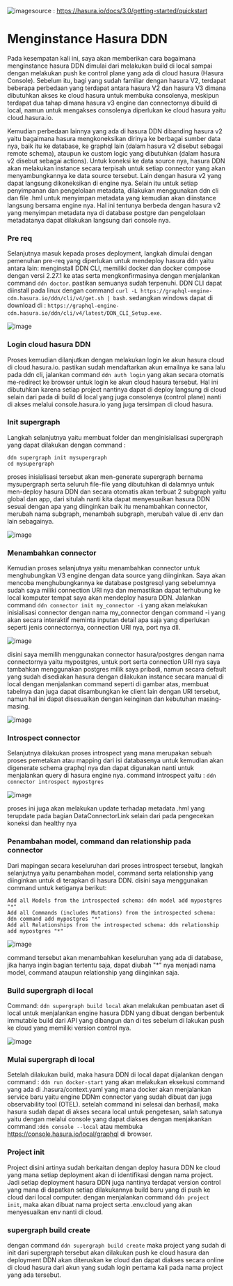 ![image](https://github.com/user-attachments/assets/4a434989-a4ff-45f5-834d-76e8ed82ed83)source : https://hasura.io/docs/3.0/getting-started/quickstart

# Menginstance Hasura DDN

Pada kesempatan kali ini, saya akan memberikan cara bagaimana menginstance hasura DDN dimulai dari melakukan build di local sampai dengan melakukan push ke control plane yang ada di cloud hasura (Hasura Console).
Sebelum itu, bagi yang sudah familiar dengan hasura V2, terdapat beberapa perbedaan yang terdapat antara hasura V2 dan hasura V3 dimana dibutuhkan akses ke cloud hasura untuk membuka consolenya, meskipun terdapat dua tahap dimana hasura v3 engine dan connectornya dibuild di local, namun untuk mengakses consolenya diperlukan ke cloud hasura yaitu cloud.hasura.io.

Kemudian perbedaan lainnya yang ada di hasura DDN dibanding hasura v2 yaitu bagaimana hasura mengkoneksikan dirinya ke berbagai sumber data nya, baik itu ke database, ke graphql lain (dalam hasura v2 disebut sebagai remote schema), ataupun ke custom logic yang dibutuhkan (dalam hasura v2 disebut sebagai actions). Untuk koneksi ke data source nya, hasura DDN akan melakukan instance secara terpisah untuk setiap connector yang akan menyambungkannya ke data source tersebut. Lain dengan hasura v2 yang dapat langsung dikoneksikan di engine nya. Selain itu untuk setiap penyimpanan dan pengelolaan metadata, dilakukan menggunakan ddn cli dan file .hml untuk menyimpan metadata yang kemudian akan diinstance langsung bersama engine nya. Hal ini tentunya berbeda dengan hasura v2 yang menyimpan metadata nya di database postgre dan pengelolaan metadatanya dapat dilakukan langsung dari console nya.

### Pre req
Selanjutnya masuk kepada proses deployment, langkah dimulai dengan pemenuhan pre-req yang diperlukan untuk mendeploy hasura ddn yaitu antara lain: menginstall DDN CLI, memiliki docker dan docker compose dengan versi 2.27.1 ke atas serta mengkonfirmasinya dengan menjalankan command `ddn doctor`. pastikan semuanya sudah terpenuhi. DDN CLI dapat diinstall pada linux dengan command `curl -L https://graphql-engine-cdn.hasura.io/ddn/cli/v4/get.sh | bash`. sedangkan windows dapat di download di : `https://graphql-engine-cdn.hasura.io/ddn/cli/v4/latest/DDN_CLI_Setup.exe`.

![image](https://github.com/user-attachments/assets/9bd52965-fa84-4e4a-ba9b-36debf2241c4)

### Login cloud hasura DDN
Proses kemudian dilanjutkan dengan melakukan login ke akun hasura cloud di cloud.hasura.io. pastikan sudah mendaftarkan akun emailnya ke sana lalu pada ddn cli, jalankan command `ddn auth login` yang akan secara otomatis me-redirect ke browser untuk login ke akun cloud hasura tersebut. Hal ini dibutuhkan karena setiap project nantinya dapat di deploy langsung di cloud selain dari pada di build di local yang juga consolenya (control plane) nanti di akses melalui console.hasura.io yang juga tersimpan di cloud hasura.

### Init supergraph
Langkah selanjutnya yaitu membuat folder dan menginisialisasi supergraph yang dapat dilakukan dengan command :

```
ddn supergraph init mysupergraph
cd mysupergraph
```

proses inisialisasi tersebut akan men-generate supergraph bernama mysupergraph serta seluruh file-file yang dibutuhkan di dalamnya untuk men-deploy hasura DDN dan secara otomatis akan terbuat 2 subgraph yaitu global dan app, dari situlah nanti kita dapat menyesuaikan hasura DDN sesuai dengan apa yang diinginkan baik itu menambahkan connector, merubah nama subgraph, menambah subgraph, merubah value di .env dan lain sebagainya.

![image](https://github.com/user-attachments/assets/12db8241-3ee0-4873-8329-19977dbeb549)

### Menambahkan connector
Kemudian proses selanjutnya yaitu menambahkan connector untuk menghubungkan V3 engine dengan data source yang diinginkan. Saya akan mencoba menghubungkannya ke database postgresql yang sebelumnya sudah saya miliki connection URI nya dan memastikan dapat terhubung ke local komputer tempat saya akan mendeploy hasura DDN. Jalankan command `ddn connector init my_connector -i` yang akan melakukan inisialisasi connector dengan nama my_connector dengan command -i yang akan secara interaktif meminta inputan detail apa saja yang diperlukan seperti jenis connectornya, connection URI nya, port nya dll. 

![image](https://github.com/user-attachments/assets/2a6f76c8-3ade-4fda-adca-88991e9ad5d5)

disini saya memilih menggunakan connector hasura/postgres dengan nama connectornya yaitu mypostgres, untuk port serta connection URI nya saya tambahkan menggunakan postgres milik saya pribadi, namun secara default yang sudah disediakan hasura dengan dilakukan instance secara manual di local dengan menjalankan command seperti di gambar atas, membuat tabelnya dan juga dapat disambungkan ke client lain dengan URI tersebut, namun hal ini dapat disesuaikan dengan keinginan dan kebutuhan masing-masing.

![image](https://github.com/user-attachments/assets/57921442-fa24-431c-9b94-1813567175ef)

### Introspect connector
Selanjutnya dilakukan proses introspect yang mana merupakan sebuah proses pemetakan atau mapping dari isi databasenya untuk kemudian akan digenerate schema graphql nya dan dapat digunakan nanti untuk menjalankan query di hasura engine nya. command introspect yaitu : `ddn connector introspect mypostgres`

![image](https://github.com/user-attachments/assets/c6fae48f-bf58-4b02-9473-4e0675585ffc)

proses ini juga akan melakukan update terhadap metadata .hml yang terupdate pada bagian DataConnectorLink selain dari pada pengecekan koneksi dan healthy nya

### Penambahan model, command dan relationship pada connector
Dari mapingan secara keseluruhan dari proses introspect tersebut, langkah selanjutnya yaitu penambahan model, command serta relationship yang diinginkan untuk di terapkan di hasura DDN. disini saya menggunakan command untuk ketiganya berikut:

```
Add all Models from the introspected schema: ddn model add mypostgres "*"
Add all Commands (includes Mutations) from the introspected schema: ddn command add mypostgres "*"
Add all Relationships from the introspected schema: ddn relationship add mypostgres "*"
```

![image](https://github.com/user-attachments/assets/ec5ce4c7-3e33-428f-8019-d546ddc0a677)

command tersebut akan menambahkan keseluruhan yang ada di database, jika hanya ingin bagian tertentu saja, dapat diubah "*" nya menjadi nama model, command ataupun relationship yang diinginkan saja.

### Build supergraph di local

Command: `ddn supergraph build local` akan melakukan pembuatan aset di local untuk menjalankan engine hasura DDN yang dibuat dengan berbentuk immutable build dari API yang dibangun dan di tes sebelum di lakukan push ke cloud yang memiliki version control nya. 

![image](https://github.com/user-attachments/assets/fc7dd52a-9b15-45e2-b027-f1033967ad06)

### Mulai supergraph di local

Setelah dilakukan build, maka hasura DDN di local dapat dijalankan dengan command :
`ddn run docker-start` yang akan melakukan eksekusi command yang ada di .hasura/context.yaml yang mana docker akan menjalankan service baru yaitu engine DDNm connector yang sudah dibuat dan juga observability tool (OTEL). setelah command ini selesai dan berhasil, maka hasura sudah dapat di akses secara local untuk pengetesan, salah satunya yaitu dengan melalui console yang dapat diakses dengan menjakankan command :`ddn console --local` atau membuka https://console.hasura.io/local/graphql di browser.

### Project init

Project disini artinya sudah berkaitan dengan deploy hasura DDN ke cloud yang mana setiap deployment akan di identifikasi dengan nama project. Jadi setiap deployment hasura DDN juga nantinya terdapat version control yang mana di dapatkan setiap dilakukannya build baru yang di push ke cloud dari local computer. dengan menjalankan command `ddn project init`, maka akan dibuat nama project serta .env.cloud yang akan menyesuaikan env nanti di cloud.

### supergraph build create

dengan command `ddn supergraph build create` maka project yang sudah di init dari supergraph tersebut akan dilakukan push ke cloud hasura dan deployment DDN akan diteruskan ke cloud dan dapat diakses secara online di cloud hasura dari akun yang sudah login pertama kali pada nama project yang ada tersebut.








